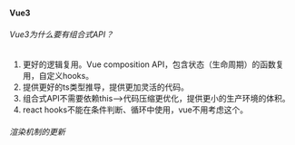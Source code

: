 #### Vue3
###### Vue3为什么要有组合式API？
1. 更好的逻辑复用。Vue composition API，包含状态（生命周期）的函数复用，自定义hooks。
2. 提供更好的ts类型推导，提供更加灵活的代码。
3. 组合式API不需要依赖this-->代码压缩更优化，提供更小的生产环境的体积。
4. react hooks不能在条件判断、循环中使用，vue不用考虑这个。

###### 渲染机制的更新
